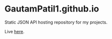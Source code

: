 # GautamPatil1.github.io
Static JSON API hosting repository for my projects.

Live <a href="https://gautampatil1.github.io/">here</a>.
